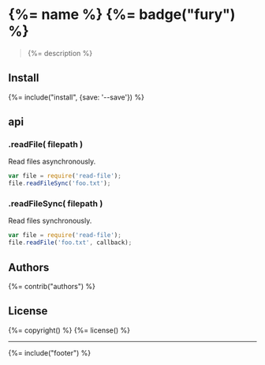 # {%= name %} {%= badge("fury") %}

> {%= description %}

## Install
{%= include("install", {save: '--save'}) %}

## api

### .readFile( filepath )

Read files asynchronously.

```js
var file = require('read-file');
file.readFileSync('foo.txt');
```

### .readFileSync( filepath )

Read files synchronously.

```js
var file = require('read-file');
file.readFile('foo.txt', callback);
```

## Authors
{%= contrib("authors") %}

## License
{%= copyright() %}
{%= license() %}

***

{%= include("footer") %}